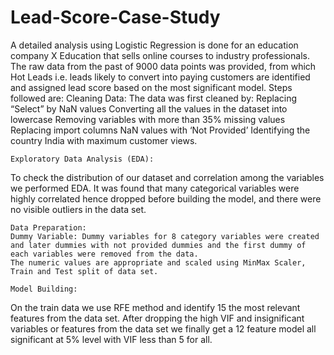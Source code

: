 # Lead-Score-Case-Study
A detailed analysis using Logistic Regression is done for an education company X Education that sells online courses to industry professionals. The raw data from the past of 9000 data points was provided, from which Hot Leads i.e. leads likely to convert into paying customers are identified and assigned lead score based on the most significant model. 
Steps followed are:
	Cleaning Data:
The data was first cleaned by:
	Replacing “Select” by NaN values
	Converting all the values in the dataset into lowercase
	Removing variables with more than 35% missing values
	Replacing import columns NaN values with ‘Not Provided’
	Identifying the country India with maximum customer views. 

	Exploratory Data Analysis (EDA):
To check the distribution of our dataset and correlation among the variables we performed EDA. It was found that many categorical variables were highly correlated hence dropped before building the model, and there were no visible outliers in the data set.


	Data Preparation:
	Dummy Variable: Dummy variables for 8 category variables were created and later dummies with not provided dummies and the first dummy of each variables were removed from the data.
	The numeric values are appropriate and scaled using MinMax Scaler,
	Train and Test split of data set.

	Model Building: 
On the train data we use RFE method and  identify 15 the most relevant features from the data set. After dropping the high VIF and insignificant variables or features from the data set we finally get a 12 feature model all significant at 5% level with VIF less than 5 for all.

